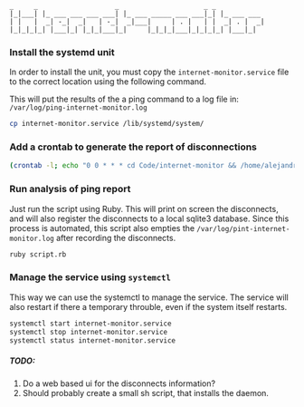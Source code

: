  ```
 _     _                   _                     _ _
|_|___| |_ ___ ___ ___ ___| |_ ___ _____ ___ ___|_| |_ ___ ___
| |   |  _| -_|  _|   | -_|  _|___|     | . |   | |  _| . |  _|
|_|_|_|_| |___|_| |_|_|___|_|     |_|_|_|___|_|_|_|_| |___|_|
```

### Install the systemd unit

In order to install the unit, you must copy the `internet-monitor.service` file to the correct location using the following command.

This will put the results of the a ping command to a log file in: `/var/log/ping-internet-monitor.log`

```sh
cp internet-monitor.service /lib/systemd/system/
```

### Add a crontab to generate the report of disconnections

```sh
(crontab -l; echo "0 0 * * * cd Code/internet-monitor && /home/alejandro/.rbenv/shims/ruby script") | crontab -
```

### Run analysis of ping report

Just run the script using Ruby. This will print on screen the disconnects, and will also register the disconnects to a local sqlite3 database. Since this process is automated, this script also empties the `/var/log/pint-internet-monitor.log` after recording the disconnects.

```sh
ruby script.rb
```

### Manage the service using `systemctl`

This way we can use the systemctl to manage the service. The service will also restart if there a temporary throuble, even if the system itself restarts.

```sh
systemctl start internet-monitor.service
systemctl stop internet-monitor.service
systemctl status internet-monitor.service
```

##### TODO:

1. Do a web based ui for the disconnects information?
2. Should probably create a small sh script, that installs the daemon.
